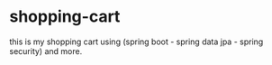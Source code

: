 # shopping-cart
this is my shopping cart using (spring boot - spring data jpa - spring security) and more.
